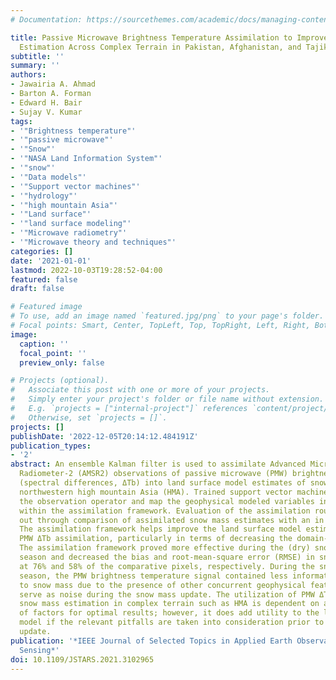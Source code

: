 ```yaml
---
# Documentation: https://sourcethemes.com/academic/docs/managing-content/

title: Passive Microwave Brightness Temperature Assimilation to Improve Snow Mass
  Estimation Across Complex Terrain in Pakistan, Afghanistan, and Tajikistan
subtitle: ''
summary: ''
authors:
- Jawairia A. Ahmad
- Barton A. Forman
- Edward H. Bair
- Sujay V. Kumar
tags:
- '"Brightness temperature"'
- '"passive microwave"'
- '"Snow"'
- '"NASA Land Information System"'
- '"snow"'
- '"Data models"'
- '"Support vector machines"'
- '"hydrology"'
- '"high mountain Asia"'
- '"Land surface"'
- '"land surface modeling"'
- '"Microwave radiometry"'
- '"Microwave theory and techniques"'
categories: []
date: '2021-01-01'
lastmod: 2022-10-03T19:28:52-04:00
featured: false
draft: false

# Featured image
# To use, add an image named `featured.jpg/png` to your page's folder.
# Focal points: Smart, Center, TopLeft, Top, TopRight, Left, Right, BottomLeft, Bottom, BottomRight.
image:
  caption: ''
  focal_point: ''
  preview_only: false

# Projects (optional).
#   Associate this post with one or more of your projects.
#   Simply enter your project's folder or file name without extension.
#   E.g. `projects = ["internal-project"]` references `content/project/deep-learning/index.md`.
#   Otherwise, set `projects = []`.
projects: []
publishDate: '2022-12-05T20:14:12.484191Z'
publication_types:
- '2'
abstract: An ensemble Kalman filter is used to assimilate Advanced Microwave Scanning
  Radiometer-2 (AMSR2) observations of passive microwave (PMW) brightness temperatures
  (spectral differences, ΔTb) into land surface model estimates of snow mass over
  northwestern high mountain Asia (HMA). Trained support vector machines serve as
  the observation operator and map the geophysical modeled variables into ΔTb space
  within the assimilation framework. Evaluation of the assimilation routine is carried
  out through comparison of assimilated snow mass estimates with an in situ dataset.
  The assimilation framework helps improve the land surface model estimates through
  PMW ΔTb assimilation, particularly in terms of decreasing the domain-wide bias.
  The assimilation framework proved more effective during the (dry) snow accumulation
  season and decreased the bias and root-mean-square error (RMSE) in snow mass estimates
  at 76% and 58% of the comparative pixels, respectively. During the snow ablation
  season, the PMW brightness temperature signal contained less information related
  to snow mass due to the presence of other concurrent geophysical features that effectively
  serve as noise during the snow mass update. The utilization of PMW ΔTb for accurate
  snow mass estimation in complex terrain such as HMA is dependent on a multitude
  of factors for optimal results; however, it does add utility to the land surface
  model if the relevant pitfalls are taken into consideration prior to the state variable
  update.
publication: '*IEEE Journal of Selected Topics in Applied Earth Observations and Remote
  Sensing*'
doi: 10.1109/JSTARS.2021.3102965
---
```

